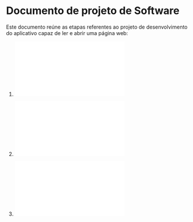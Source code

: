 # Documento de projeto de Software

Este documento reúne as etapas referentes ao projeto de desenvolvimento do aplicativo capaz de ler e abrir uma página web:


1. ![Projeto de Arquitetura](projArquitetura.md)

2. ![Projeto de Dados](projDados.md)

3. ![Projeto de Algorítmos](projAlgoritmos.md)


